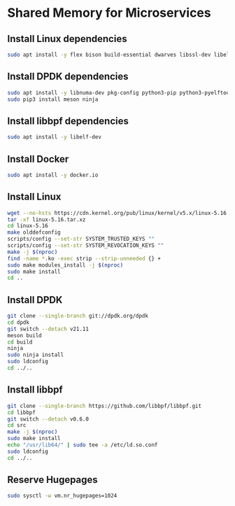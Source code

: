 # Shared Memory for Microservices

## Install Linux dependencies
```bash
sudo apt install -y flex bison build-essential dwarves libssl-dev libelf-dev
```

## Install DPDK dependencies
```bash
sudo apt install -y libnuma-dev pkg-config python3-pip python3-pyelftools
sudo pip3 install meson ninja
```

## Install libbpf dependencies
```bash
sudo apt install -y libelf-dev
```

## Install Docker
```bash
sudo apt install -y docker.io
```

## Install Linux
```bash
wget --no-hsts https://cdn.kernel.org/pub/linux/kernel/v5.x/linux-5.16.tar.xz
tar -xf linux-5.16.tar.xz
cd linux-5.16
make olddefconfig
scripts/config --set-str SYSTEM_TRUSTED_KEYS ""
scripts/config --set-str SYSTEM_REVOCATION_KEYS ""
make -j $(nproc)
find -name *.ko -exec strip --strip-unneeded {} +
sudo make modules_install -j $(nproc)
sudo make install
cd ..
```

## Install DPDK
```bash
git clone --single-branch git://dpdk.org/dpdk
cd dpdk
git switch --detach v21.11
meson build
cd build
ninja
sudo ninja install
sudo ldconfig
cd ../..
```

## Install libbpf
```bash
git clone --single-branch https://github.com/libbpf/libbpf.git
cd libbpf
git switch --detach v0.6.0
cd src
make -j $(nproc)
sudo make install
echo "/usr/lib64/" | sudo tee -a /etc/ld.so.conf
sudo ldconfig
cd ../..
```

## Reserve Hugepages
```bash
sudo sysctl -w vm.nr_hugepages=1024
```
